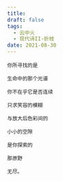 ```yaml
---
title: 
draft: false
tags:
  - 云中火
  - 现代诗II-折枝
date: 2021-08-30
---
```

	你所寻找的是
	
	生命中的那个光谱
	
	你不在乎它是否连续
	
	只求笑容的模糊
	
	与放大后色彩间的
	
	小小的空隙
	
	是你探索的
	
	那原野
	
	无尽。